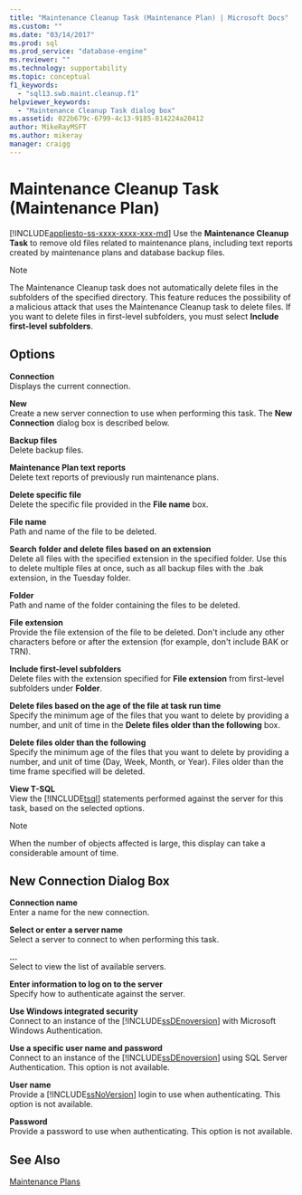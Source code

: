 ```yaml
---
title: "Maintenance Cleanup Task (Maintenance Plan) | Microsoft Docs"
ms.custom: ""
ms.date: "03/14/2017"
ms.prod: sql
ms.prod_service: "database-engine"
ms.reviewer: ""
ms.technology: supportability
ms.topic: conceptual
f1_keywords: 
  - "sql13.swb.maint.cleanup.f1"
helpviewer_keywords: 
  - "Maintenance Cleanup Task dialog box"
ms.assetid: 022b679c-6799-4c13-9185-814224a20412
author: MikeRayMSFT
ms.author: mikeray
manager: craigg
---
```

# Maintenance Cleanup Task (Maintenance Plan)
[!INCLUDE[appliesto-ss-xxxx-xxxx-xxx-md](../../includes/appliesto-ss-xxxx-xxxx-xxx-md.md)]
  Use the **Maintenance Cleanup Task** to remove old files related to maintenance plans, including text reports created by maintenance plans and database backup files.  
  
> [!NOTE]  
>  The Maintenance Cleanup task does not automatically delete files in the subfolders of the specified directory. This feature reduces the possibility of a malicious attack that uses the Maintenance Cleanup task to delete files. If you want to delete files in first-level subfolders, you must select **Include first-level subfolders**.  
  
## Options  
 **Connection**  
 Displays the current connection.  
  
 **New**  
 Create a new server connection to use when performing this task. The **New Connection** dialog box is described below.  
  
 **Backup files**  
 Delete backup files.  
  
 **Maintenance Plan text reports**  
 Delete text reports of previously run maintenance plans.  
  
 **Delete specific file**  
 Delete the specific file provided in the **File name** box.  
  
 **File name**  
 Path and name of the file to be deleted.  
  
 **Search folder and delete files based on an extension**  
 Delete all files with the specified extension in the specified folder. Use this to delete multiple files at once, such as all backup files with the .bak extension, in the Tuesday folder.  
  
 **Folder**  
 Path and name of the folder containing the files to be deleted.  
  
 **File extension**  
 Provide the file extension of the file to be deleted. Don't include any other characters before or after the extension (for example, don't include BAK or TRN). 
  
 **Include first-level subfolders**  
 Delete files with the extension specified for **File extension** from first-level subfolders under **Folder**.  
  
 **Delete files based on the age of the file at task run time**  
 Specify the minimum age of the files that you want to delete by providing a number, and unit of time in the **Delete files older than the following** box.  
  
 **Delete files older than the following**  
 Specify the minimum age of the files that you want to delete by providing a number, and unit of time (Day, Week, Month, or Year). Files older than the time frame specified will be deleted.  
  
 **View T-SQL**  
 View the [!INCLUDE[tsql](../../includes/tsql-md.md)] statements performed against the server for this task, based on the selected options.  
  
> [!NOTE]  
>  When the number of objects affected is large, this display can take a considerable amount of time.  
  
## New Connection Dialog Box  
 **Connection name**  
 Enter a name for the new connection.  
  
 **Select or enter a server name**  
 Select a server to connect to when performing this task.  
  
 **...**  
 Select to view the list of available servers.  
  
 **Enter information to log on to the server**  
 Specify how to authenticate against the server.  
  
 **Use Windows integrated security**  
 Connect to an instance of the [!INCLUDE[ssDEnoversion](../../includes/ssdenoversion-md.md)] with Microsoft Windows Authentication.  
  
 **Use a specific user name and password**  
 Connect to an instance of the [!INCLUDE[ssDEnoversion](../../includes/ssdenoversion-md.md)] using SQL Server Authentication. This option is not available.  
  
 **User name**  
 Provide a [!INCLUDE[ssNoVersion](../../includes/ssnoversion-md.md)] login to use when authenticating. This option is not available.  
  
 **Password**  
 Provide a password to use when authenticating. This option is not available.  
  
## See Also  
 [Maintenance Plans](../../relational-databases/maintenance-plans/maintenance-plans.md)  
  
  
